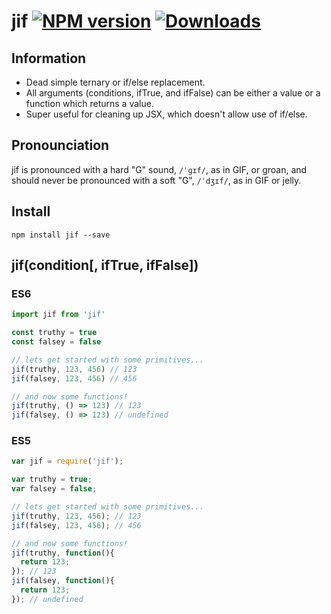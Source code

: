# jif [![NPM version][npm-image]][npm-url] [![Downloads][downloads-image]][npm-url]

## Information

- Dead simple ternary or if/else replacement.
- All arguments (conditions, ifTrue, and ifFalse) can be either a value or a function which returns a value.
- Super useful for cleaning up JSX, which doesn't allow use of if/else.

## Pronounciation

jif is pronounced with a hard "G" sound, `/ˈɡɪf/`, as in GIF, or groan, and should never be pronounced with a soft "G", `/ˈdʒɪf/`, as in GIF or jelly.

## Install

```
npm install jif --save
```
## jif(condition[, ifTrue, ifFalse])

### ES6

```js
import jif from 'jif'

const truthy = true
const falsey = false

// lets get started with some primitives...
jif(truthy, 123, 456) // 123
jif(falsey, 123, 456) // 456

// and now some functions!
jif(truthy, () => 123) // 123
jif(falsey, () => 123) // undefined
```

### ES5

```js
var jif = require('jif');

var truthy = true;
var falsey = false;

// lets get started with some primitives...
jif(truthy, 123, 456); // 123
jif(falsey, 123, 456); // 456

// and now some functions!
jif(truthy, function(){
  return 123;
}); // 123
jif(falsey, function(){
  return 123;
}); // undefined
```

[downloads-image]: http://img.shields.io/npm/dm/jif.svg
[npm-url]: https://npmjs.org/package/jif
[npm-image]: http://img.shields.io/npm/v/jif.svg
